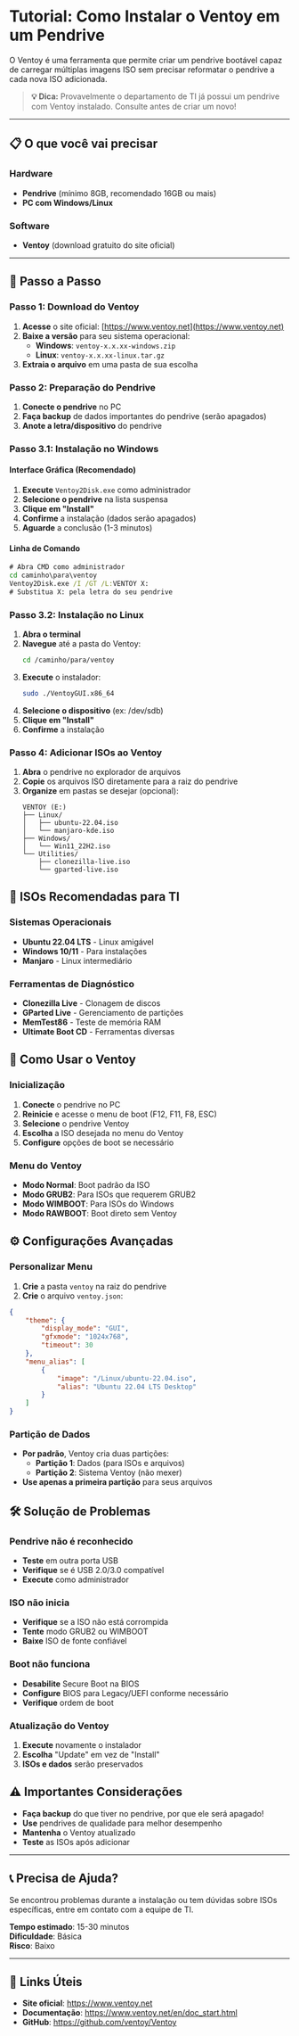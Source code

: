 # Tutorial: Como Instalar o Ventoy em um Pendrive

O Ventoy é uma ferramenta que permite criar um pendrive bootável capaz de carregar múltiplas imagens ISO sem precisar reformatar o pendrive a cada nova ISO adicionada.

> **💡 Dica:** Provavelmente o departamento de TI já possui um pendrive com Ventoy instalado. Consulte antes de criar um novo!

---

## 📋 O que você vai precisar

### Hardware
- **Pendrive** (mínimo 8GB, recomendado 16GB ou mais)
- **PC com Windows/Linux**

### Software
- **Ventoy** (download gratuito do site oficial)


---


## 🔧 Passo a Passo

### Passo 1: Download do Ventoy
1. **Acesse** o site oficial: [https://www.ventoy.net](https://www.ventoy.net)
2. **Baixe a versão** para seu sistema operacional:
   - **Windows**: `ventoy-x.x.xx-windows.zip`
   - **Linux**: `ventoy-x.x.xx-linux.tar.gz`
3. **Extraia o arquivo** em uma pasta de sua escolha


### Passo 2: Preparação do Pendrive
1. **Conecte o pendrive** no PC
2. **Faça backup** de dados importantes do pendrive (serão apagados)
3. **Anote a letra/dispositivo** do pendrive


### Passo 3.1: Instalação no Windows

#### Interface Gráfica (Recomendado)
1. **Execute** `Ventoy2Disk.exe` como administrador
2. **Selecione o pendrive** na lista suspensa
3. **Clique em "Install"**
4. **Confirme** a instalação (dados serão apagados)
5. **Aguarde** a conclusão (1-3 minutos)

#### Linha de Comando
```cmd
# Abra CMD como administrador
cd caminho\para\ventoy
Ventoy2Disk.exe /I /GT /L:VENTOY X:
# Substitua X: pela letra do seu pendrive
```


### Passo 3.2: Instalação no Linux

1. **Abra o terminal**
2. **Navegue** até a pasta do Ventoy:
   ```bash
   cd /caminho/para/ventoy
   ```
3. **Execute** o instalador:
   ```bash
   sudo ./VentoyGUI.x86_64
   ```
4. **Selecione o dispositivo** (ex: /dev/sdb)
5. **Clique em "Install"**
6. **Confirme** a instalação


### Passo 4: Adicionar ISOs ao Ventoy

1. **Abra** o pendrive no explorador de arquivos
2. **Copie** os arquivos ISO diretamente para a raiz do pendrive
3. **Organize** em pastas se desejar (opcional):
   ```
   VENTOY (E:)
   ├── Linux/
   │   ├── ubuntu-22.04.iso
   │   └── manjaro-kde.iso
   ├── Windows/
   │   └── Win11_22H2.iso
   └── Utilities/
       ├── clonezilla-live.iso
       └── gparted-live.iso
   ```


## 📁 ISOs Recomendadas para TI

### Sistemas Operacionais
- **Ubuntu 22.04 LTS** - Linux amigável
- **Windows 10/11** - Para instalações
- **Manjaro** - Linux intermediário

### Ferramentas de Diagnóstico
- **Clonezilla Live** - Clonagem de discos
- **GParted Live** - Gerenciamento de partições
- **MemTest86** - Teste de memória RAM
- **Ultimate Boot CD** - Ferramentas diversas



## 🚀 Como Usar o Ventoy

### Inicialização
1. **Conecte** o pendrive no PC
2. **Reinicie** e acesse o menu de boot (F12, F11, F8, ESC)
3. **Selecione** o pendrive Ventoy
4. **Escolha** a ISO desejada no menu do Ventoy
5. **Configure** opções de boot se necessário

### Menu do Ventoy
- **Modo Normal**: Boot padrão da ISO
- **Modo GRUB2**: Para ISOs que requerem GRUB2
- **Modo WIMBOOT**: Para ISOs do Windows
- **Modo RAWBOOT**: Boot direto sem Ventoy



## ⚙️ Configurações Avançadas

### Personalizar Menu
1. **Crie** a pasta `ventoy` na raiz do pendrive
2. **Crie** o arquivo `ventoy.json`:
```json
{
    "theme": {
        "display_mode": "GUI",
        "gfxmode": "1024x768",
        "timeout": 30
    },
    "menu_alias": [
        {
            "image": "/Linux/ubuntu-22.04.iso",
            "alias": "Ubuntu 22.04 LTS Desktop"
        }
    ]
}
```


### Partição de Dados
- **Por padrão**, Ventoy cria duas partições:
  - **Partição 1**: Dados (para ISOs e arquivos)
  - **Partição 2**: Sistema Ventoy (não mexer)
- **Use apenas a primeira partição** para seus arquivos

## 🛠️ Solução de Problemas

### Pendrive não é reconhecido
- **Teste** em outra porta USB
- **Verifique** se é USB 2.0/3.0 compatível
- **Execute** como administrador

### ISO não inicia
- **Verifique** se a ISO não está corrompida
- **Tente** modo GRUB2 ou WIMBOOT
- **Baixe** ISO de fonte confiável

### Boot não funciona
- **Desabilite** Secure Boot na BIOS
- **Configure** BIOS para Legacy/UEFI conforme necessário
- **Verifique** ordem de boot

### Atualização do Ventoy
1. **Execute** novamente o instalador
2. **Escolha** "Update" em vez de "Install"
3. **ISOs e dados** serão preservados

## ⚠️ Importantes Considerações

- **Faça backup** do que tiver no pendrive, por que ele será apagado!
- **Use** pendrives de qualidade para melhor desempenho
- **Mantenha** o Ventoy atualizado
- **Teste** as ISOs após adicionar

---

## 📞 Precisa de Ajuda?

Se encontrou problemas durante a instalação ou tem dúvidas sobre ISOs específicas, entre em contato com a equipe de TI.

**Tempo estimado**: 15-30 minutos  
**Dificuldade**: Básica  
**Risco**: Baixo

---

## 🔗 Links Úteis

- **Site oficial**: https://www.ventoy.net
- **Documentação**: https://www.ventoy.net/en/doc_start.html
- **GitHub**: https://github.com/ventoy/Ventoy
